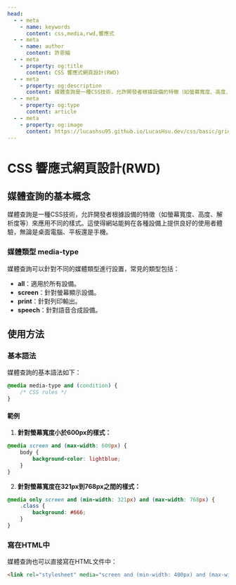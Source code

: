 ```yaml
---
head:
  - - meta
    - name: keywords
      content: css,media,rwd,響應式
  - - meta
    - name: author
      content: 許恩綸
  - - meta
    - property: og:title
      content: CSS 響應式網頁設計(RWD)
  - - meta
    - property: og:description
      content: 媒體查詢是一種CSS技術，允許開發者根據設備的特徵（如螢幕寬度、高度、解析度等）來應用不同的樣式。這使得網站能夠在各種設備上提供良好的使用者體驗，無論是桌面電腦、平板還是手機。
  - - meta
    - property: og:type
      content: article
  - - meta
    - property: og:image
      content: https://lucashsu95.github.io/LucasHsu.dev/css/basic/grid
---
```


# CSS 響應式網頁設計(RWD)

## 媒體查詢的基本概念

媒體查詢是一種CSS技術，允許開發者根據設備的特徵（如螢幕寬度、高度、解析度等）來應用不同的樣式。這使得網站能夠在各種設備上提供良好的使用者體驗，無論是桌面電腦、平板還是手機。

### 媒體類型 media-type

媒體查詢可以針對不同的媒體類型進行設置，常見的類型包括：
- **all**：適用於所有設備。
- **screen**：針對螢幕顯示設備。
- **print**：針對列印輸出。
- **speech**：針對語音合成設備。

## 使用方法

### 基本語法

媒體查詢的基本語法如下：

```css
@media media-type and (condition) {
    /* CSS rules */
}
```

#### 範例

1. **針對螢幕寬度小於600px的樣式：**

```css
@media screen and (max-width: 600px) {
    body {
        background-color: lightblue;
    }
}
```

2. **針對螢幕寬度在321px到768px之間的樣式：**

```css
@media only screen and (min-width: 321px) and (max-width: 768px) {
    .class {
        background: #666;
    }
}
```

### 寫在HTML中

媒體查詢也可以直接寫在HTML文件中：

```html
<link rel="stylesheet" media="screen and (min-width: 400px) and (max-width: 700px)" href="style.css" />
```